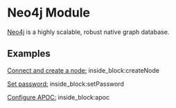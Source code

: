 # Neo4j Module

[Neo4j](https://neo4j.com/) is a highly scalable, robust native graph database.

## Examples

<!--codeinclude-->
[Connect and create a node:](../../src/modules/neo4j/src/neo4j-container.test.ts) inside_block:createNode
<!--/codeinclude-->

<!--codeinclude-->
[Set password:](../../src/modules/neo4j/src/neo4j-container.test.ts) inside_block:setPassword
<!--/codeinclude-->

<!--codeinclude-->
[Configure APOC:](../../src/modules/neo4j/src/neo4j-container.test.ts) inside_block:apoc
<!--/codeinclude-->

